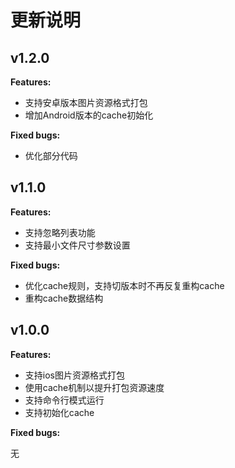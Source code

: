 # 更新说明

## v1.2.0

**Features:**

- 支持安卓版本图片资源格式打包
- 增加Android版本的cache初始化

**Fixed bugs:**

- 优化部分代码

## v1.1.0

**Features:**

- 支持忽略列表功能
- 支持最小文件尺寸参数设置

**Fixed bugs:**

- 优化cache规则，支持切版本时不再反复重构cache
- 重构cache数据结构

## v1.0.0

**Features:**

- 支持ios图片资源格式打包
- 使用cache机制以提升打包资源速度
- 支持命令行模式运行
- 支持初始化cache

**Fixed bugs:**

无
